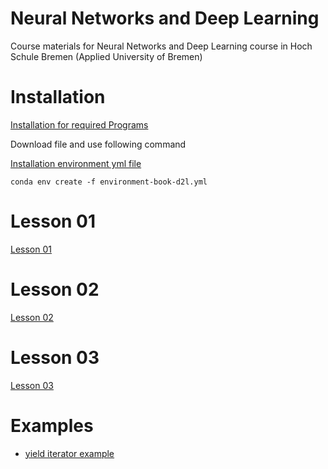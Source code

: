 # Neural Networks and Deep Learning
Course materials for Neural Networks and Deep Learning course in Hoch Schule Bremen (Applied University of Bremen)


# Installation

[Installation for required Programs](installation.md)

Download file and use following command 

[Installation environment yml file ](environment-book-d2l.yml)
    
    conda env create -f environment-book-d2l.yml

# Lesson 01

[Lesson 01](Lesson01.md)

# Lesson 02

[Lesson 02](Lesson02.md)

# Lesson 03

[Lesson 03](Lesson03.md)



# Examples

- [yield iterator example](notebooks/yield_example1.ipynb)





